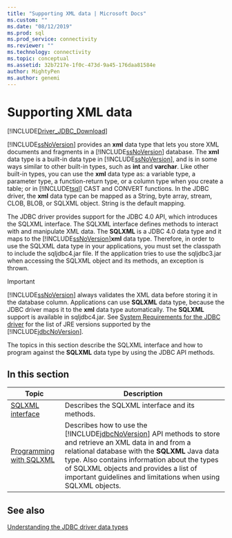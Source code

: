 ```yaml
---
title: "Supporting XML data | Microsoft Docs"
ms.custom: ""
ms.date: "08/12/2019"
ms.prod: sql
ms.prod_service: connectivity
ms.reviewer: ""
ms.technology: connectivity
ms.topic: conceptual
ms.assetid: 32b7217e-1f0c-473d-9a45-176daa81584e
author: MightyPen
ms.author: genemi
---
```

# Supporting XML data
[!INCLUDE[Driver_JDBC_Download](../../includes/driver_jdbc_download.md)]

  [!INCLUDE[ssNoVersion](../../includes/ssnoversion-md.md)] provides an **xml** data type that lets you store XML documents and fragments in a [!INCLUDE[ssNoVersion](../../includes/ssnoversion-md.md)] database. The **xml** data type is a built-in data type in [!INCLUDE[ssNoVersion](../../includes/ssnoversion-md.md)], and is in some ways similar to other built-in types, such as **int** and **varchar**. Like other built-in types, you can use the **xml** data type as: a variable type, a parameter type, a function-return type, or a column type when you create a table; or in [!INCLUDE[tsql](../../includes/tsql-md.md)] CAST and CONVERT functions. In the JDBC driver, the **xml** data type can be mapped as a String, byte array, stream, CLOB, BLOB, or SQLXML object. String is the default mapping.  
  
 The JDBC driver provides support for the JDBC 4.0 API, which introduces the SQLXML interface. The SQLXML interface defines methods to interact with and manipulate XML data. The **SQLXML** is a JDBC 4.0 data type and it maps to the [!INCLUDE[ssNoVersion](../../includes/ssnoversion-md.md)]**xml** data type. Therefore, in order to use the SQLXML data type in your applications, you must set the classpath to include the sqljdbc4.jar file. If the application tries to use the sqljdbc3.jar when accessing the SQLXML object and its methods, an exception is thrown.  
  
> [!IMPORTANT]  
>  [!INCLUDE[ssNoVersion](../../includes/ssnoversion-md.md)] always validates the XML data before storing it in the database column. Applications can use **SQLXML** data type, because the JDBC driver maps it to the **xml** data type automatically. The **SQLXML** support is available in sqljdbc4.jar. See [System Requirements for the JDBC driver](../../connect/jdbc/system-requirements-for-the-jdbc-driver.md) for the list of JRE versions supported by the [!INCLUDE[jdbcNoVersion](../../includes/jdbcnoversion_md.md)].  
  
 The topics in this section describe the SQLXML interface and how to program against the **SQLXML** data type by using the JDBC API methods.  
  
## In this section  
  
|Topic|Description|  
|-----------|-----------------|  
|[SQLXML interface](../../connect/jdbc/sqlxml-interface.md)|Describes the SQLXML interface and its methods.|  
|[Programming with SQLXML](../../connect/jdbc/programming-with-sqlxml.md)|Describes how to use the [!INCLUDE[jdbcNoVersion](../../includes/jdbcnoversion_md.md)] API methods to store and retrieve an XML data in and from a relational database with the **SQLXML** Java data type. Also contains information about the types of SQLXML objects and provides a list of important guidelines and limitations when using SQLXML objects.|  
  
## See also  
 [Understanding the JDBC driver data types](../../connect/jdbc/understanding-the-jdbc-driver-data-types.md)  
  
  
